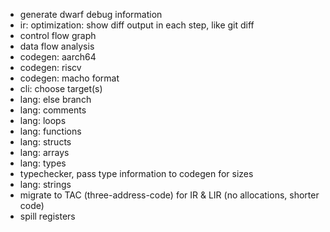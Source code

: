 - generate dwarf debug information
- ir: optimization: show diff output in each step, like git diff
- control flow graph
- data flow analysis
- codegen: aarch64
- codegen: riscv
- codegen: macho format
- cli: choose target(s)
- lang: else branch
- lang: comments
- lang: loops
- lang: functions
- lang: structs
- lang: arrays
- lang: types
- typechecker, pass type information to codegen for sizes
- lang: strings
- migrate to TAC (three-address-code) for IR & LIR (no allocations, shorter code)
- spill registers
